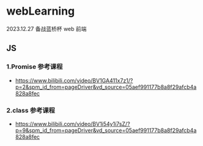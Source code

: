 # webLearning

2023.12.27 备战蓝桥杯 web 前端

## JS

### 1.Promise 参考课程

- https://www.bilibili.com/video/BV1GA411x7z1/?p=2&spm_id_from=pageDriver&vd_source=05aef991177b8a8f29afcb4a828a8fec

### 2.class 参考课程

- https://www.bilibili.com/video/BV1i54y1i7sZ/?p=9&spm_id_from=pageDriver&vd_source=05aef991177b8a8f29afcb4a828a8fec
